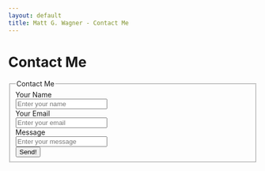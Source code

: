 ```yaml
---
layout: default
title: Matt G. Wagner - Contact Me
---
```


# Contact Me

<form action="https://airform.io/MattGWagner@gmail.com" method="post" class="form-horizontal">
<fieldset>

<!-- Form Name -->
<legend>Contact Me</legend>

<!-- Text input-->
<div class="form-group">
  <label class="col-md-4 control-label" for="textinput">Your Name</label>  
  <div class="col-md-4">
  <input id="textinput" name="textinput" type="text" placeholder="Enter your name" class="form-control input-md" required="">
    
  </div>
</div>

<!-- Text input-->
<div class="form-group">
  <label class="col-md-4 control-label" for="textinput">Your Email</label>  
  <div class="col-md-4">
  <input id="textinput" name="textinput" type="text" placeholder="Enter your email" class="form-control input-md" required="">
    
  </div>
</div>

<!-- Text input-->
<div class="form-group">
  <label class="col-md-4 control-label" for="textinput">Message</label>  
  <div class="col-md-8">
  <input id="textinput" name="textinput" type="text" placeholder="Enter your message" class="form-control input-md">
    
  </div>
</div>

<!-- Button -->
<div class="form-group">
  <label class="col-md-4 control-label" for="singlebutton"></label>
  <div class="col-md-4">
    <button id="singlebutton" name="singlebutton" class="btn btn-primary">Send!</button>
  </div>
</div>

</fieldset>
</form>
